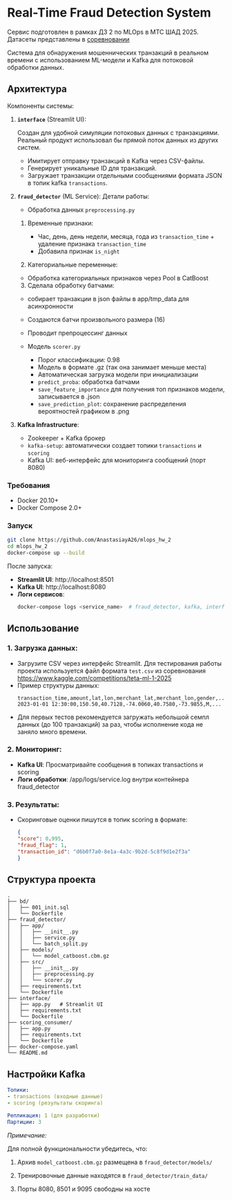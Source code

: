 ﻿# Real-Time Fraud Detection System

Сервис подготовлен в рамках ДЗ 2 по MLOps в МТС ШАД 2025. Датасеты представлены в [соревновании](https://www.kaggle.com/competitions/teta-ml-1-2025)

Система для обнаружения мошеннических транзакций в реальном времени с использованием ML-модели и Kafka для потоковой обработки данных.

## Архитектура

Компоненты системы:
1. **`interface`** (Streamlit UI):
   
   Создан для удобной симуляции потоковых данных с транзакциями. Реальный продукт использовал бы прямой поток данных из других систем.
    - Имитирует отправку транзакций в Kafka через CSV-файлы.
    - Генерирует уникальные ID для транзакций.
    - Загружает транзакции отдельными сообщениями формата JSON в топик kafka `transactions`.
    

2. **`fraud_detector`** (ML Service):
   Детали работы:
   - Обработка данных `preprocessing.py`
   1. Временные признаки:
      - Час, день, день недели, месяца, года из `transaction_time` + удаление признака `transaction_time`
      - Добавила признак `is_night`

   2. Категориальные переменные:
   - Обработка категориальных признаков через Pool в CatBoost
   3. Сделала обработку батчами:
   - собирает транзакции в json файлы в app/tmp_data для асинхронности
   - Создаются батчи произвольного размера (16)
   - Проводит препроцессинг данных


   - Модель `scorer.py`
      - Порог классификации: 0.98
      - Модель в формате .gz (так она занимает меньше места)
      - Автоматическая загрузка модели при инициализации
      - `predict_proba`: обработка батчами
      - `save_feature_importance` для получения топ признаков модели, записывается в .json
      - `save_prediction_plot`: сохранение распределения вероятностей графиком в .png

4. **Kafka Infrastructure**:
   - Zookeeper + Kafka брокер
   - `kafka-setup`: автоматически создает топики `transactions` и `scoring`
   - Kafka UI: веб-интерфейс для мониторинга сообщений (порт 8080)


### Требования
- Docker 20.10+
- Docker Compose 2.0+

### Запуск
```bash
git clone https://github.com/AnastasiayA26/mlops_hw_2
cd mlops_hw_2
docker-compose up --build
```
После запуска:
- **Streamlit UI**: http://localhost:8501
- **Kafka UI**: http://localhost:8080
- **Логи сервисов**: 
  ```bash
  docker-compose logs <service_name>  # fraud_detector, kafka, interface

## Использование

### 1. Загрузка данных:

 - Загрузите CSV через интерфейс Streamlit. Для тестирования работы проекта используется файл формата `test.csv` из соревнования https://www.kaggle.com/competitions/teta-ml-1-2025
 - Пример структуры данных:
    ```csv
    transaction_time,amount,lat,lon,merchant_lat,merchant_lon,gender,...
    2023-01-01 12:30:00,150.50,40.7128,-74.0060,40.7580,-73.9855,M,...
    ```
 - Для первых тестов рекомендуется загружать небольшой семпл данных (до 100 транзакций) за раз, чтобы исполнение кода не заняло много времени.

### 2. Мониторинг:
 - **Kafka UI**: Просматривайте сообщения в топиках transactions и scoring
 - **Логи обработки**: /app/logs/service.log внутри контейнера fraud_detector

### 3. Результаты:

 - Скоринговые оценки пишутся в топик scoring в формате:
    ```json
    {
    "score": 0.995, 
    "fraud_flag": 1, 
    "transaction_id": "d6b0f7a0-8e1a-4a3c-9b2d-5c8f9d1e2f3a"
    }
    ```

## Структура проекта
```
.
├── bd/
│   ├── 001_init.sql
│   └── Dockerfile
├── fraud_detector/
│   ├── app/
│   │   ├── __init__.py
│   │   ├── service.py 
│   │   └── batch_split.py
│   ├── models/
│   │   └── model_catboost.cbm.gz
│   ├── src/
│   │   ├── __init__.py
│   │   ├── preprocessing.py
│   │   └── scorer.py   
│   ├── requirements.txt
│   └── Dockerfile
├── interface/
│   ├── app.py   # Streamlit UI
│   ├── requirements.txt
│   └── Dockerfile
├── scoring_consumer/
│   ├── app.py   
│   ├── requirements.txt
│   └── Dockerfile
├── docker-compose.yaml
└── README.md
```

## Настройки Kafka
```yml
Топики:
- transactions (входные данные)
- scoring (результаты скоринга)

Репликация: 1 (для разработки)
Партиции: 3
```

*Примечание:* 

Для полной функциональности убедитесь, что:
1. Архив `model_catboost.cbm.gz` размещена в `fraud_detector/models/`
2. Тренировочные данные находятся в `fraud_detector/train_data/`

3. Порты 8080, 8501 и 9095 свободны на хосте



